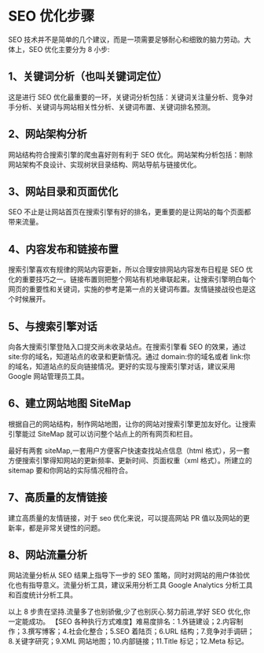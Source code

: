 # SEO 优化步骤

SEO 技术并不是简单的几个建议，而是一项需要足够耐心和细致的脑力劳动。大体上，SEO 优化主要分为 8 小步:

## **1、关键词分析（也叫关键词定位）**
这是进行 SEO 优化最重要的一环，关键词分析包括：关键词关注量分析、竞争对手分析、关键词与网站相关性分析、关键词布置、关键词排名预测。

## **2、网站架构分析**
网站结构符合搜索引擎的爬虫喜好则有利于 SEO 优化。网站架构分析包括：剔除网站架构不良设计、实现树状目录结构、网站导航与链接优化。

## **3、网站目录和页面优化**
SEO 不止是让网站首页在搜索引擎有好的排名，更重要的是让网站的每个页面都带来流量。

## **4、内容发布和链接布置**
搜索引擎喜欢有规律的网站内容更新，所以合理安排网站内容发布日程是 SEO 优化的重要技巧之一。链接布置则把整个网站有机地串联起来，让搜索引擎明白每个网页的重要性和关键词，实施的参考是第一点的关键词布置。友情链接战役也是这个时候展开。

## **5、与搜索引擎对话**
向各大搜索引擎登陆入口提交尚未收录站点。在搜索引擎看 SEO 的效果，通过 site:你的域名，知道站点的收录和更新情况。通过 domain:你的域名或者 link:你的域名，知道站点的反向链接情况。更好的实现与搜索引擎对话，建议采用 Google 网站管理员工具。

## **6、建立网站地图 SiteMap**
根据自己的网站结构，制作网站地图，让你的网站对搜索引擎更加友好化。让搜索引擎能过 SiteMap 就可以访问整个站点上的所有网页和栏目。

最好有两套 siteMap,一套用户方便客户快速查找站点信息（html 格式），另一套方便搜索引擎得知网站的更新频率、更新时间、页面权重（xml 格式）。所建立的 sitemap 要和你网站的实际情况相符合。

## **7、高质量的友情链接**
建立高质量的友情链接，对于 seo 优化来说，可以提高网站 PR 值以及网站的更新率，都是非常关键性的问题。

## **8、网站流量分析**
网站流量分析从 SEO 结果上指导下一步的 SEO 策略，同时对网站的用户体验优化也有指导意义。流量分析工具，建议采用分析工具 Google Analytics 分析工具和百度统计分析工具。

以上 8 步贵在坚持.流量多了也别骄傲,少了也别灰心.努力前进,学好 SEO 优化,你一定能成功。
【SEO 各种执行方式难度】难易度排名：1.外链建设；2.内容制作；3.撰写博客；4.社会化整合；5.SEO 着陆页；6.URL 结构；7.竞争对手调研；8.关键字研究；9.XML 网站地图；10.内部链接；11.Title 标记；12.Meta 标记。